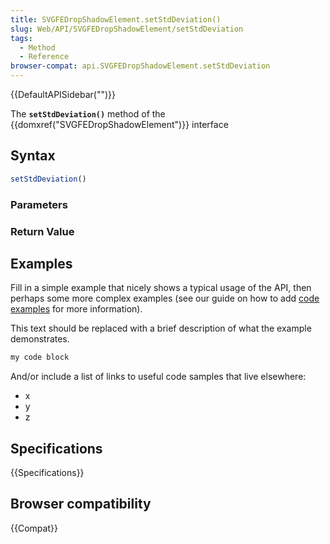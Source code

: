 ```yaml
---
title: SVGFEDropShadowElement.setStdDeviation()
slug: Web/API/SVGFEDropShadowElement/setStdDeviation
tags:
  - Method
  - Reference
browser-compat: api.SVGFEDropShadowElement.setStdDeviation
---
```

{{DefaultAPISidebar("")}}

The **`setStdDeviation()`** method of the {{domxref("SVGFEDropShadowElement")}} interface 

## Syntax

```js
setStdDeviation()
```

### Parameters



### Return Value



## Examples

Fill in a simple example that nicely shows a typical usage of the API, then perhaps some more complex examples (see our guide on how to add [code examples](/en-US/docs/MDN/Contribute/Structures/Code_examples) for more information).

This text should be replaced with a brief description of what the example demonstrates.

```js
my code block
```

And/or include a list of links to useful code samples that live elsewhere:

*   x
*   y
*   z

## Specifications

{{Specifications}}

## Browser compatibility

{{Compat}}


